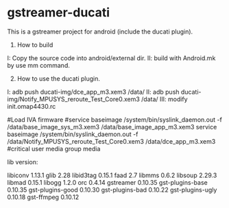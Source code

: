gstreamer-ducati
================

This is a gstreamer project for android (include the ducati plugin).


1) How to build 

I:  Copy the source code into android/external dir.
II: build with Android.mk by use mm command. 

2) How to use the ducati plugin.

I:   adb push ducati-img/dce_app_m3.xem3 /data/
II:  adb push ducati-img/Notify_MPUSYS_reroute_Test_Core0.xem3 /data/
III: modify init.omap4430.rc 

#Load IVA firmware
#service baseimage /system/bin/syslink_daemon.out -f /data/base_image_sys_m3.xem3 /data/base_image_app_m3.xem3
service baseimage /system/bin/syslink_daemon.out -f /data/Notify_MPUSYS_reroute_Test_Core0.xem3 /data/dce_app_m3.xem3
    #critical
    user media
    group media





lib version:

libiconv                1.13.1
glib                    2.28
libid3tag               0.15.1
faad                    2.7
libmms                  0.6.2
libsoup                 2.29.3
libmad                  0.15.1
libogg                  1.2.0
orc                     0.4.14
gstreamer               0.10.35
gst-plugins-base        0.10.35
gst-plugins-good        0.10.30
gst-plugins-bad         0.10.22
gst-plugins-ugly        0.10.18
gst-ffmpeg              0.10.12

